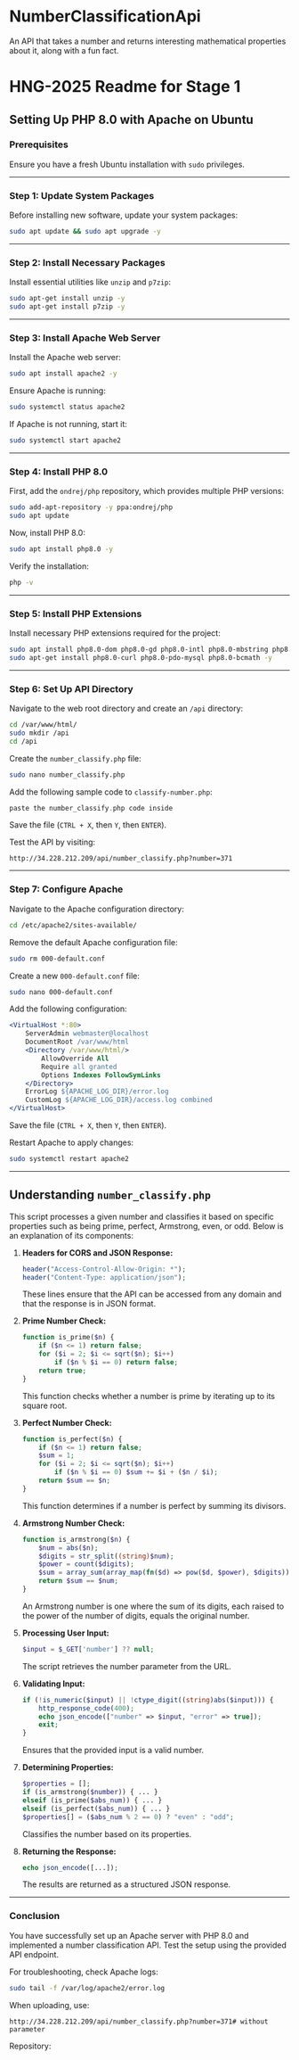 # NumberClassificationApi
An API that takes a number and returns interesting mathematical properties about it, along with a fun fact.

# HNG-2025 Readme for Stage 1

## Setting Up PHP 8.0 with Apache on Ubuntu

### Prerequisites
Ensure you have a fresh Ubuntu installation with `sudo` privileges.

---

### Step 1: Update System Packages
Before installing new software, update your system packages:
```sh
sudo apt update && sudo apt upgrade -y
```

---

### Step 2: Install Necessary Packages
Install essential utilities like `unzip` and `p7zip`:
```sh
sudo apt-get install unzip -y
sudo apt-get install p7zip -y
```

---

### Step 3: Install Apache Web Server
Install the Apache web server:
```sh
sudo apt install apache2 -y
```
Ensure Apache is running:
```sh
sudo systemctl status apache2
```
If Apache is not running, start it:
```sh
sudo systemctl start apache2
```

---

### Step 4: Install PHP 8.0
First, add the `ondrej/php` repository, which provides multiple PHP versions:
```sh
sudo add-apt-repository -y ppa:ondrej/php
sudo apt update
```
Now, install PHP 8.0:
```sh
sudo apt install php8.0 -y
```
Verify the installation:
```sh
php -v
```

---

### Step 5: Install PHP Extensions
Install necessary PHP extensions required for the project:
```sh
sudo apt install php8.0-dom php8.0-gd php8.0-intl php8.0-mbstring php8.0-xml php8.0-xsl php8.0-zip -y
sudo apt-get install php8.0-curl php8.0-pdo-mysql php8.0-bcmath -y
```

---

### Step 6: Set Up API Directory
Navigate to the web root directory and create an `/api` directory:
```sh
cd /var/www/html/
sudo mkdir /api
cd /api
```
Create the `number_classify.php` file:
```sh
sudo nano number_classify.php
```

Add the following sample code to `classify-number.php`:
```php
paste the number_classify.php code inside
```
Save the file (`CTRL + X`, then `Y`, then `ENTER`).

Test the API by visiting:
```
http://34.228.212.209/api/number_classify.php?number=371
```

---

### Step 7: Configure Apache
Navigate to the Apache configuration directory:
```sh
cd /etc/apache2/sites-available/
```
Remove the default Apache configuration file:
```sh
sudo rm 000-default.conf
```
Create a new `000-default.conf` file:
```sh
sudo nano 000-default.conf
```

Add the following configuration:
```apache
<VirtualHost *:80>
    ServerAdmin webmaster@localhost
    DocumentRoot /var/www/html
    <Directory /var/www/html/>
        AllowOverride All
        Require all granted
        Options Indexes FollowSymLinks
    </Directory>
    ErrorLog ${APACHE_LOG_DIR}/error.log
    CustomLog ${APACHE_LOG_DIR}/access.log combined
</VirtualHost>
```

Save the file (`CTRL + X`, then `Y`, then `ENTER`).

Restart Apache to apply changes:
```sh
sudo systemctl restart apache2
```

---

## Understanding `number_classify.php`

This script processes a given number and classifies it based on specific properties such as being prime, perfect, Armstrong, even, or odd. Below is an explanation of its components:

1. **Headers for CORS and JSON Response:**
   ```php
   header("Access-Control-Allow-Origin: *");
   header("Content-Type: application/json");
   ```
   These lines ensure that the API can be accessed from any domain and that the response is in JSON format.

2. **Prime Number Check:**
   ```php
   function is_prime($n) {
       if ($n <= 1) return false;
       for ($i = 2; $i <= sqrt($n); $i++) 
           if ($n % $i == 0) return false;
       return true;
   }
   ```
   This function checks whether a number is prime by iterating up to its square root.

3. **Perfect Number Check:**
   ```php
   function is_perfect($n) {
       if ($n <= 1) return false;
       $sum = 1;
       for ($i = 2; $i <= sqrt($n); $i++) 
           if ($n % $i == 0) $sum += $i + ($n / $i);
       return $sum == $n;
   }
   ```
   This function determines if a number is perfect by summing its divisors.

4. **Armstrong Number Check:**
   ```php
   function is_armstrong($n) {
       $num = abs($n);
       $digits = str_split((string)$num);
       $power = count($digits);
       $sum = array_sum(array_map(fn($d) => pow($d, $power), $digits));
       return $sum == $num;
   }
   ```
   An Armstrong number is one where the sum of its digits, each raised to the power of the number of digits, equals the original number.

5. **Processing User Input:**
   ```php
   $input = $_GET['number'] ?? null;
   ```
   The script retrieves the number parameter from the URL.

6. **Validating Input:**
   ```php
   if (!is_numeric($input) || !ctype_digit((string)abs($input))) {
       http_response_code(400);
       echo json_encode(["number" => $input, "error" => true]);
       exit;
   }
   ```
   Ensures that the provided input is a valid number.

7. **Determining Properties:**
   ```php
   $properties = [];
   if (is_armstrong($number)) { ... }
   elseif (is_prime($abs_num)) { ... }
   elseif (is_perfect($abs_num)) { ... }
   $properties[] = ($abs_num % 2 == 0) ? "even" : "odd";
   ```
   Classifies the number based on its properties.

8. **Returning the Response:**
   ```php
   echo json_encode([...]);
   ```
   The results are returned as a structured JSON response.

---

### Conclusion
You have successfully set up an Apache server with PHP 8.0 and implemented a number classification API. Test the setup using the provided API endpoint.

For troubleshooting, check Apache logs:
```sh
sudo tail -f /var/log/apache2/error.log
```

When uploading, use:
```
http://34.228.212.209/api/number_classify.php?number=371# without parameter
```

Repository: 
